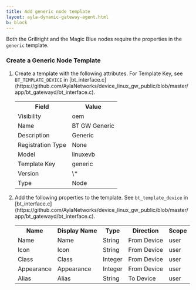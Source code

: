 ```yaml
---
title: Add generic node template
layout: ayla-dynamic-gateway-agent.html
b: block
---
```


Both the Grillright and the Magic Blue nodes require the properties in the <code>generic</code> template.

### Create a Generic Node Template
<ol>
<li>Create a template with the following attributes. For Template Key, see <code>BT_TEMPLATE_DEVICE</code> in [bt_interface.c](https://github.com/AylaNetworks/device_linux_gw_public/blob/master/app/bt_gatewayd/bt_interface.c).
<table class="key-value-table">
<tr><th>Field</th><th>Value</th></tr>
<tr><td>Visibility</td><td>oem</td></tr>
<tr><td>Name</td><td>BT GW Generic</td></tr>
<tr><td>Description</td><td>Generic</td></tr>
<tr><td>Registration Type</td><td>None</td></tr>
<tr><td>Model</td><td>linuxevb</td></tr>
<tr><td>Template Key</td><td>generic</td></tr>
<tr><td>Version</td><td>\*</td></tr>
<tr><td>Type</td><td>Node</td></tr>
</table>
</li>
<li>Add the following properties to the template. See <code>bt_template_device</code> in [bt_interface.c](https://github.com/AylaNetworks/device_linux_gw_public/blob/master/app/bt_gatewayd/bt_interface.c).
<table class="key-value-table">
<tr><th>Name</th><th>Display Name</th><th>Type</th><th>Direction</th><th>Scope</th></tr>
<tr><td>Name</td><td>Name</td><td>String</td><td>From Device</td><td>user</td></tr>
<tr><td>Icon</td><td>Icon</td><td>String</td><td>From Device</td><td>user</td></tr>
<tr><td>Class</td><td>Class</td><td>Integer</td><td>From Device</td><td>user</td></tr>
<tr><td>Appearance</td><td>Appearance</td><td>Integer</td><td>From Device</td><td>user</td></tr>
<tr><td>Alias</td><td>Alias</td><td>String</td><td>To Device</td><td>user</td></tr>
</table>
</li>
</ol>

